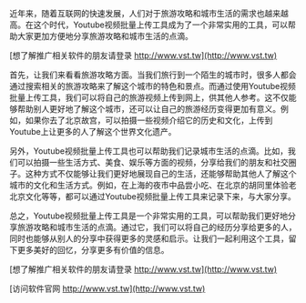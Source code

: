 近年来，随着互联网的快速发展，人们对于旅游攻略和城市生活的需求也越来越高。在这个时代，Youtube视频批量上传工具成为了一个非常实用的工具，可以帮助大家更加方便地分享旅游攻略和城市生活的点滴。

[想了解推广相关软件的朋友请登录 http://www.vst.tw](http://www.vst.tw)

首先，让我们来看看旅游攻略方面。当我们旅行到一个陌生的城市时，很多人都会通过搜索相关的旅游攻略来了解这个城市的特色和景点。而通过使用Youtube视频批量上传工具，我们可以将自己的旅游视频上传到网上，供其他人参考。这不仅能够帮助别人更好地了解这个城市，还可以让自己的旅游经历变得更加有意义。例如，如果你去了北京故宫，可以拍摄一些视频介绍它的历史和文化，上传到Youtube上让更多的人了解这个世界文化遗产。

另外，Youtube视频批量上传工具也可以帮助我们记录城市生活的点滴。比如，我们可以拍摄一些生活方式、美食、娱乐等方面的视频，分享给我们的朋友和社交圈子。这种方式不仅能够让我们更好地展现自己的生活，还能够帮助其他人了解这个城市的文化和生活方式。例如，在上海的夜市中品尝小吃、在北京的胡同里体验老北京文化等等，都可以通过Youtube视频批量上传工具来记录下来，与大家分享。

总之，Youtube视频批量上传工具是一个非常实用的工具，可以帮助我们更好地分享旅游攻略和城市生活的点滴。通过它，我们可以将自己的经历分享给更多的人，同时也能够从别人的分享中获得更多的灵感和启示。让我们一起利用这个工具，留下更多美好的回忆，分享更多有价值的信息。

[想了解推广相关软件的朋友请登录 http://www.vst.tw](http://www.vst.tw)


[访问软件官网 http://www.vst.tw](http://www.vst.tw)
